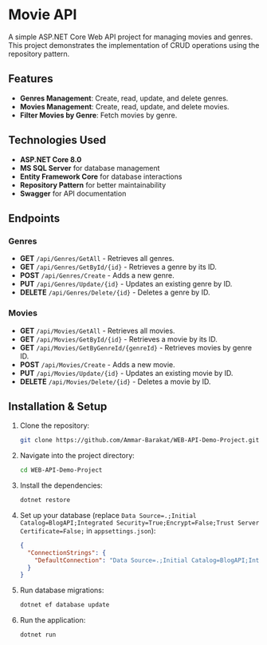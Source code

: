# Movie API

A simple ASP.NET Core Web API project for managing movies and genres. This project demonstrates the implementation of CRUD operations using the repository pattern.

## Features

- **Genres Management**: Create, read, update, and delete genres.
- **Movies Management**: Create, read, update, and delete movies.
- **Filter Movies by Genre**: Fetch movies by genre.

## Technologies Used

- **ASP.NET Core 8.0**
- **MS SQL Server** for database management
- **Entity Framework Core** for database interactions
- **Repository Pattern** for better maintainability
- **Swagger** for API documentation

## Endpoints

### Genres

- **GET** `/api/Genres/GetAll` - Retrieves all genres.
- **GET** `/api/Genres/GetById/{id}` - Retrieves a genre by its ID.
- **POST** `/api/Genres/Create` - Adds a new genre.
- **PUT** `/api/Genres/Update/{id}` - Updates an existing genre by ID.
- **DELETE** `/api/Genres/Delete/{id}` - Deletes a genre by ID.

### Movies

- **GET** `/api/Movies/GetAll` - Retrieves all movies.
- **GET** `/api/Movies/GetById/{id}` - Retrieves a movie by its ID.
- **GET** `/api/Movies/GetByGenreId/{genreId}` - Retrieves movies by genre ID.
- **POST** `/api/Movies/Create` - Adds a new movie.
- **PUT** `/api/Movies/Update/{id}` - Updates an existing movie by ID.
- **DELETE** `/api/Movies/Delete/{id}` - Deletes a movie by ID.

## Installation & Setup

1. Clone the repository:
    ```bash
    git clone https://github.com/Ammar-Barakat/WEB-API-Demo-Project.git
    ```
   
2. Navigate into the project directory:
    ```bash
    cd WEB-API-Demo-Project
    ```

3. Install the dependencies:
    ```bash
    dotnet restore
    ```

4. Set up your database (replace `Data Source=.;Initial Catalog=BlogAPI;Integrated Security=True;Encrypt=False;Trust Server Certificate=False;` in `appsettings.json`):
    ```json
    {
      "ConnectionStrings": {
        "DefaultConnection": "Data Source=.;Initial Catalog=BlogAPI;Integrated Security=True;Encrypt=False;Trust Server Certificate=False;"
      }
    }
    ```

5. Run database migrations:
    ```bash
    dotnet ef database update
    ```

6. Run the application:
    ```bash
    dotnet run
    ```
